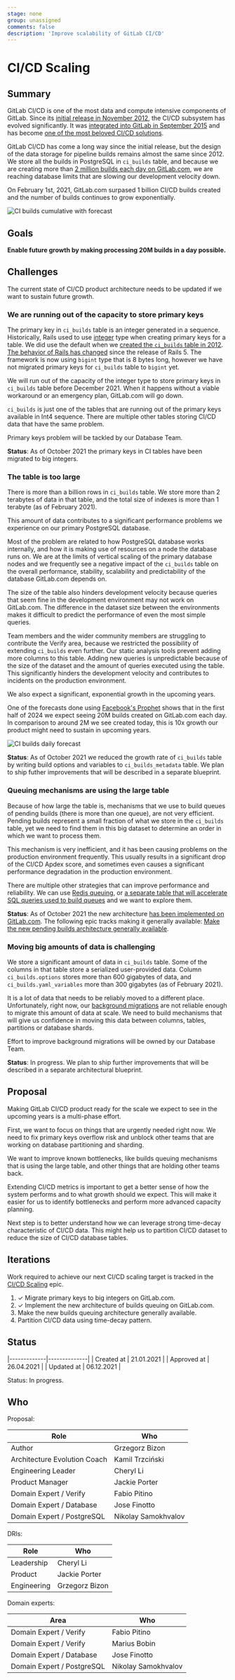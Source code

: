 ```yaml
---
stage: none
group: unassigned
comments: false
description: 'Improve scalability of GitLab CI/CD'
---
```


# CI/CD Scaling

## Summary

GitLab CI/CD is one of the most data and compute intensive components of GitLab.
Since its [initial release in November 2012](https://about.gitlab.com/blog/2012/11/13/continuous-integration-server-from-gitlab/),
the CI/CD subsystem has evolved significantly. It was [integrated into GitLab in September 2015](https://about.gitlab.com/releases/2015/09/22/gitlab-8-0-released/)
and has become [one of the most beloved CI/CD solutions](https://about.gitlab.com/blog/2017/09/27/gitlab-leader-continuous-integration-forrester-wave/).

GitLab CI/CD has come a long way since the initial release, but the design of
the data storage for pipeline builds remains almost the same since 2012. We
store all the builds in PostgreSQL in `ci_builds` table, and because we are
creating more than [2 million builds each day on GitLab.com](https://docs.google.com/spreadsheets/d/17ZdTWQMnTHWbyERlvj1GA7qhw_uIfCoI5Zfrrsh95zU),
we are reaching database limits that are slowing our development velocity down.

On February 1st, 2021, GitLab.com surpased 1 billion CI/CD builds created and the number of
builds continues to grow exponentially.

![CI builds cumulative with forecast](ci_builds_cumulative_forecast.png)

## Goals

**Enable future growth by making processing 20M builds in a day possible.**

## Challenges

The current state of CI/CD product architecture needs to be updated if we want
to sustain future growth.

### We are running out of the capacity to store primary keys

The primary key in `ci_builds` table is an integer generated in a sequence.
Historically, Rails used to use [integer](https://www.postgresql.org/docs/9.1/datatype-numeric.html)
type when creating primary keys for a table. We did use the default when we
[created the `ci_builds` table in 2012](https://gitlab.com/gitlab-org/gitlab/-/blob/046b28312704f3131e72dcd2dbdacc5264d4aa62/db/ci/migrate/20121004165038_create_builds.rb).
[The behavior of Rails has changed](https://github.com/rails/rails/pull/26266)
since the release of Rails 5. The framework is now using `bigint` type that is 8
bytes long, however we have not migrated primary keys for `ci_builds` table to
`bigint` yet.

We will run out of the capacity of the integer type to store primary keys in
`ci_builds` table before December 2021. When it happens without a viable
workaround or an emergency plan, GitLab.com will go down.

`ci_builds` is just one of the tables that are running out of the primary keys
available in Int4 sequence. There are multiple other tables storing CI/CD data
that have the same problem.

Primary keys problem will be tackled by our Database Team.

**Status**: As of October 2021 the primary keys in CI tables have been migrated
to big integers.

### The table is too large

There is more than a billion rows in `ci_builds` table. We store more than 2
terabytes of data in that table, and the total size of indexes is more than 1
terabyte (as of February 2021).

This amount of data contributes to a significant performance problems we
experience on our primary PostgreSQL database.

Most of the problem are related to how PostgreSQL database works internally,
and how it is making use of resources on a node the database runs on. We are at
the limits of vertical scaling of the primary database nodes and we frequently
see a negative impact of the `ci_builds` table on the overall performance,
stability, scalability and predictability of the database GitLab.com depends
on.

The size of the table also hinders development velocity because queries that
seem fine in the development environment may not work on GitLab.com. The
difference in the dataset size between the environments makes it difficult to
predict the performance of even the most simple queries.

Team members and the wider community members are struggling to contribute the
Verify area, because we restricted the possibility of extending `ci_builds`
even further. Our static analysis tools prevent adding more columns to this
table. Adding new queries is unpredictable because of the size of the dataset
and the amount of queries executed using the table. This significantly hinders
the development velocity and contributes to incidents on the production
environment.

We also expect a significant, exponential growth in the upcoming years.

One of the forecasts done using [Facebook's
Prophet](https://facebook.github.io/prophet/) shows that in the first half of
2024 we expect seeing 20M builds created on GitLab.com each day. In comparison
to around 2M we see created today, this is 10x growth our product might need to
sustain in upcoming years.

![CI builds daily forecast](ci_builds_daily_forecast.png)

**Status**: As of October 2021 we reduced the growth rate of `ci_builds` table
by writing build options and variables to `ci_builds_metadata` table. We plan
to ship futher improvements that will be described in a separate blueprint.

### Queuing mechanisms are using the large table

Because of how large the table is, mechanisms that we use to build queues of
pending builds (there is more than one queue), are not very efficient. Pending
builds represent a small fraction of what we store in the `ci_builds` table,
yet we need to find them in this big dataset to determine an order in which we
want to process them.

This mechanism is very inefficient, and it has been causing problems on the
production environment frequently. This usually results in a significant drop
of the CI/CD Apdex score, and sometimes even causes a significant performance
degradation in the production environment.

There are multiple other strategies that can improve performance and
reliability. We can use [Redis
queuing](https://gitlab.com/gitlab-org/gitlab/-/issues/322972), or [a separate
table that will accelerate SQL queries used to build
queues](https://gitlab.com/gitlab-org/gitlab/-/issues/322766) and we want to
explore them.

**Status**: As of October 2021 the new architecture [has been implemented on
GitLab.com](https://gitlab.com/groups/gitlab-org/-/epics/5909#note_680407908).
The following epic tracks making it generally available: [Make the new pending
builds architecture generally available](
https://gitlab.com/groups/gitlab-org/-/epics/6954).

### Moving big amounts of data is challenging

We store a significant amount of data in `ci_builds` table. Some of the columns
in that table store a serialized user-provided data. Column `ci_builds.options`
stores more than 600 gigabytes of data, and `ci_builds.yaml_variables` more
than 300 gigabytes (as of February 2021).

It is a lot of data that needs to be reliably moved to a different place.
Unfortunately, right now, our [background
migrations](https://docs.gitlab.com/ee/development/background_migrations.html)
are not reliable enough to migrate this amount of data at scale. We need to
build mechanisms that will give us confidence in moving this data between
columns, tables, partitions or database shards.

Effort to improve background migrations will be owned by our Database Team.

**Status**: In progress. We plan to ship further improvements that will be
described in a separate architectural blueprint.

## Proposal

Making GitLab CI/CD product ready for the scale we expect to see in the
upcoming years is a multi-phase effort.

First, we want to focus on things that are urgently needed right now. We need
to fix primary keys overflow risk and unblock other teams that are working on
database partitioning and sharding.

We want to improve known bottlenecks, like
builds queuing mechanisms that is using the large table, and other things that
are holding other teams back.

Extending CI/CD metrics is important to get a better sense of how the system
performs and to what growth should we expect. This will make it easier for us
to identify bottlenecks and perform more advanced capacity planning.

Next step is to better understand how we can leverage strong time-decay
characteristic of CI/CD data. This might help us to partition CI/CD dataset to
reduce the size of CI/CD database tables.

## Iterations

Work required to achieve our next CI/CD scaling target is tracked in the
[CI/CD Scaling](https://gitlab.com/groups/gitlab-org/-/epics/5745) epic.

1. ✓ Migrate primary keys to big integers on GitLab.com.
1. ✓ Implement the new architecture of builds queuing on GitLab.com.
1. Make the new builds queuing architecture generally available.
1. Partition CI/CD data using time-decay pattern.

## Status

|-------------|--------------|
| Created at  | 21.01.2021   |
| Approved at | 26.04.2021   |
| Updated at  | 06.12.2021   |

Status: In progress.

## Who

Proposal:

<!-- vale gitlab.Spelling = NO -->

| Role                         | Who
|------------------------------|-------------------------|
| Author                       | Grzegorz Bizon          |
| Architecture Evolution Coach | Kamil Trzciński         |
| Engineering Leader           | Cheryl Li               |
| Product Manager              | Jackie Porter           |
| Domain Expert / Verify       | Fabio Pitino            |
| Domain Expert / Database     | Jose Finotto            |
| Domain Expert / PostgreSQL   | Nikolay Samokhvalov     |

DRIs:

| Role                         | Who
|------------------------------|------------------------|
| Leadership                   | Cheryl Li              |
| Product                      | Jackie Porter          |
| Engineering                  | Grzegorz Bizon         |

Domain experts:

| Area                         | Who
|------------------------------|------------------------|
| Domain Expert / Verify       | Fabio Pitino           |
| Domain Expert / Verify       | Marius Bobin           |
| Domain Expert / Database     | Jose Finotto           |
| Domain Expert / PostgreSQL   | Nikolay Samokhvalov    |

<!-- vale gitlab.Spelling = YES -->
